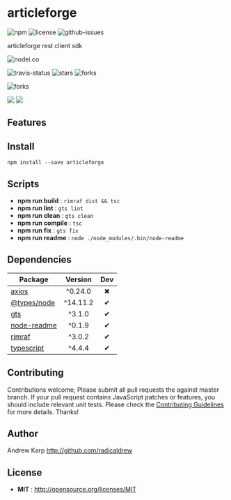 # articleforge

![npm](https://img.shields.io/npm/v/articleforge.svg) ![license](https://img.shields.io/npm/l/articleforge.svg) ![github-issues](https://img.shields.io/github/issues/radicaldrew/articleforge.svg)

articleforge rest client sdk

![nodei.co](https://nodei.co/npm/articleforge.png?downloads=true&downloadRank=true&stars=true)

![travis-status](https://img.shields.io/travis/radicaldrew/articleforge.svg)
![stars](https://img.shields.io/github/stars/radicaldrew/articleforge.svg)
![forks](https://img.shields.io/github/forks/radicaldrew/articleforge.svg)

![forks](https://img.shields.io/github/forks/radicaldrew/articleforge.svg)

![](https://david-dm.org/radicaldrew/articleforge/status.svg)
![](https://david-dm.org/radicaldrew/articleforge/dev-status.svg)

## Features


## Install

`npm install --save articleforge`


## Scripts

 - **npm run build** : `rimraf dist && tsc`
 - **npm run lint** : `gts lint`
 - **npm run clean** : `gts clean`
 - **npm run compile** : `tsc`
 - **npm run fix** : `gts fix`
 - **npm run readme** : `node ./node_modules/.bin/node-readme`

## Dependencies

Package | Version | Dev
--- |:---:|:---:
[axios](https://www.npmjs.com/package/axios) | ^0.24.0 | ✖
[@types/node](https://www.npmjs.com/package/@types/node) | ^14.11.2 | ✔
[gts](https://www.npmjs.com/package/gts) | ^3.1.0 | ✔
[node-readme](https://www.npmjs.com/package/node-readme) | ^0.1.9 | ✔
[rimraf](https://www.npmjs.com/package/rimraf) | ^3.0.2 | ✔
[typescript](https://www.npmjs.com/package/typescript) | ^4.4.4 | ✔


## Contributing

Contributions welcome; Please submit all pull requests the against master branch. If your pull request contains JavaScript patches or features, you should include relevant unit tests. Please check the [Contributing Guidelines](contributng.md) for more details. Thanks!

## Author

Andrew Karp <undefined> http://github.com/radicaldrew

## License

 - **MIT** : http://opensource.org/licenses/MIT
